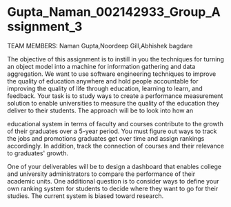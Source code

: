 # Gupta_Naman_002142933_Group_Assignment_3
TEAM MEMBERS: Naman Gupta,Noordeep Gill,Abhishek bagdare

 The objective of this assignment is to instill in you the techniques for turning an object model into a machine for information gathering and data aggregation. We want to use software engineering techniques to improve the quality of education anywhere and hold people accountable for improving the quality of life through education, learning to learn, and feedback. Your task is to study ways to create a performance measurement solution to enable universities to measure the quality of the education they deliver to their students. The approach will be to look into how an

educational system in terms of faculty and courses contribute to the growth of their graduates over a 5-year period. You must figure out ways to track the jobs and promotions graduates get over time and assign rankings accordingly. In addition, track the connection of courses and their relevance to graduates' growth.

One of your deliverables will be to design a dashboard that enables college and university administrators to compare the performance of their academic units. One additional question is to consider ways to define your own ranking system for students to decide where they want to go for their studies. The current system is biased toward research.

